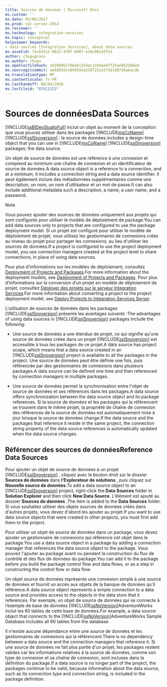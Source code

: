 ```yaml
---
title: Sources de données | Microsoft Docs
ms.custom: ''
ms.date: 03/06/2017
ms.prod: sql-server-2014
ms.reviewer: ''
ms.technology: integration-services
ms.topic: conceptual
helpviewer_keywords:
- data sources [Integration Services], about data sources
ms.assetid: 7ac81612-9822-470f-8d0f-a1dc96142fe3
author: chugugrace
ms.author: chugu
ms.openlocfilehash: a52889627dbe61254ac1359ae97f25ee8521b6e8
ms.sourcegitcommit: ad4d92dce894592a259721a1571b1d8736abacdb
ms.translationtype: MT
ms.contentlocale: fr-FR
ms.lasthandoff: 08/04/2020
ms.locfileid: "87611223"
---
```

# <a name="data-sources"></a><span data-ttu-id="73bc3-102">Sources de données</span><span class="sxs-lookup"><span data-stu-id="73bc3-102">Data Sources</span></span>
  [!INCLUDE[ssBIDevStudioFull](../../includes/ssbidevstudiofull-md.md)] <span data-ttu-id="73bc3-103">inclut un objet au moment de la conception que vous pouvez utiliser dans les packages [!INCLUDE[msCoName](../../includes/msconame-md.md)] [!INCLUDE[ssISnoversion](../../includes/ssisnoversion-md.md)] : la source de données.</span><span class="sxs-lookup"><span data-stu-id="73bc3-103">includes a design-time object that you can use in [!INCLUDE[msCoName](../../includes/msconame-md.md)] [!INCLUDE[ssISnoversion](../../includes/ssisnoversion-md.md)] packages: the data source.</span></span>  
  
 <span data-ttu-id="73bc3-104">Un objet de source de données est une référence à une connexion et comprend au minimum une chaîne de connexion et un identificateur de source de données.</span><span class="sxs-lookup"><span data-stu-id="73bc3-104">A data source object is a reference to a connection, and at a minimum, it includes a connection string and a data source identifier.</span></span> <span data-ttu-id="73bc3-105">Il peut également inclure des métadonnées supplémentaires comme une description, un nom, un nom d'utilisateur et un mot de passe.</span><span class="sxs-lookup"><span data-stu-id="73bc3-105">It can also include additional metadata such a description, a name, a user name, and a password.</span></span>  
  
> [!NOTE]  
>  <span data-ttu-id="73bc3-106">Vous pouvez ajouter des sources de données uniquement aux projets qui sont configurés pour utiliser le modèle de déploiement de package.</span><span class="sxs-lookup"><span data-stu-id="73bc3-106">You can add data sources only to projects that are configured to use the package deployment model.</span></span> <span data-ttu-id="73bc3-107">Si un projet est configuré pour utiliser le modèle de déploiement de projet, vous utilisez les gestionnaires de connexions créés au niveau du projet pour partager les connexions, au lieu d'utiliser les sources de données.</span><span class="sxs-lookup"><span data-stu-id="73bc3-107">If a project is configured to use the project deployment model, you use connection managers created at the project level to share connections, in place of using data sources.</span></span>  
>   
>  <span data-ttu-id="73bc3-108">Pour plus d'informations sur les modèles de déploiement, consultez [Deployment of Projects and Packages](../packages/deploy-integration-services-ssis-projects-and-packages.md).</span><span class="sxs-lookup"><span data-stu-id="73bc3-108">For more information about the deployment models, see [Deployment of Projects and Packages](../packages/deploy-integration-services-ssis-projects-and-packages.md).</span></span> <span data-ttu-id="73bc3-109">Pour plus d’informations sur la conversion d’un projet en modèle de déploiement de projet, consultez [Déployer des projets sur le serveur Integration Services](../deploy-projects-to-integration-services-server.md).</span><span class="sxs-lookup"><span data-stu-id="73bc3-109">For more information about converting a project to the project deployment model, see [Deploy Projects to Integration Services Server](../deploy-projects-to-integration-services-server.md).</span></span>  
  
 <span data-ttu-id="73bc3-110">L'utilisation de sources de données dans les packages [!INCLUDE[ssISnoversion](../../includes/ssisnoversion-md.md)] présente les avantages suivants :</span><span class="sxs-lookup"><span data-stu-id="73bc3-110">The advantages of using data sources in [!INCLUDE[ssISnoversion](../../includes/ssisnoversion-md.md)] packages include the following:</span></span>  
  
-   <span data-ttu-id="73bc3-111">Une source de données a une étendue de projet, ce qui signifie qu’une source de données créée dans un projet [!INCLUDE[ssISnoversion](../../includes/ssisnoversion-md.md)] est accessible à tous les packages de ce projet.</span><span class="sxs-lookup"><span data-stu-id="73bc3-111">A data source has project scope, which means that a data source created in an [!INCLUDE[ssISnoversion](../../includes/ssisnoversion-md.md)] project is available to all the packages in the project.</span></span> <span data-ttu-id="73bc3-112">Une source de données peut être définie une fois, puis référencée par des gestionnaires de connexions dans plusieurs packages.</span><span class="sxs-lookup"><span data-stu-id="73bc3-112">A data source can be defined one time and then referenced by connection managers in multiple packages.</span></span>  
  
-   <span data-ttu-id="73bc3-113">Une source de données permet la synchronisation entre l'objet de source de données et ses références dans les packages.</span><span class="sxs-lookup"><span data-stu-id="73bc3-113">A data source offers synchronization between the data source object and its package references.</span></span> <span data-ttu-id="73bc3-114">Si la source de données et les packages qui la référencent se trouvent dans le même projet, la propriété de chaîne de connexion des références de la source de données est automatiquement mise à jour lorsque la source de données change.</span><span class="sxs-lookup"><span data-stu-id="73bc3-114">If the data source and the packages that reference it reside in the same project, the connection string property of the data source references is automatically updated when the data source changes.</span></span>  
  
## <a name="reference-data-sources"></a><span data-ttu-id="73bc3-115">Référencer des sources de données</span><span class="sxs-lookup"><span data-stu-id="73bc3-115">Reference Data Sources</span></span>  
 <span data-ttu-id="73bc3-116">Pour ajouter un objet de source de données à un projet [!INCLUDE[ssISnoversion](../../includes/ssisnoversion-md.md)] , cliquez avec le bouton droit sur le dossier **Sources de données** dans **l’Explorateur de solutions** , puis cliquez sur **Nouvelle source de données**.</span><span class="sxs-lookup"><span data-stu-id="73bc3-116">To add a data source object to an [!INCLUDE[ssISnoversion](../../includes/ssisnoversion-md.md)] project, right-click the **Data Sources** folder in **Solution Explorer** and then click **New Data Source**.</span></span> <span data-ttu-id="73bc3-117">L’élément est ajouté au dossier **Sources de données** .</span><span class="sxs-lookup"><span data-stu-id="73bc3-117">The item is added to the **Data Sources** folder.</span></span> <span data-ttu-id="73bc3-118">Si vous souhaitez utiliser des objets sources de données créés dans d'autres projets, vous devez d'abord les ajouter au projet.</span><span class="sxs-lookup"><span data-stu-id="73bc3-118">If you want to use data source objects that were created in other projects, you must first add them to the project.</span></span>  
  
 <span data-ttu-id="73bc3-119">Pour utiliser un objet de source de données dans un package, vous devez ajouter un gestionnaire de connexions qui référence cet objet dans le package.</span><span class="sxs-lookup"><span data-stu-id="73bc3-119">You use a data source object in a package by adding a connection manager that references the data source object to the package.</span></span> <span data-ttu-id="73bc3-120">Vous pouvez l'ajouter au package avant ou pendant la construction du flux de contrôle et des flux de données du package.</span><span class="sxs-lookup"><span data-stu-id="73bc3-120">You can add it to the package before you build the package control flow and data flows, or as a step in constructing the control flow or data flow.</span></span>  
  
 <span data-ttu-id="73bc3-121">Un objet source de données représente une connexion simple à une source de données et fournit un accès aux objets de la banque de données qu'il référence.</span><span class="sxs-lookup"><span data-stu-id="73bc3-121">A data source object represents a simple connection to a data source and provides access to the objects in the data store that it references.</span></span> <span data-ttu-id="73bc3-122">Par exemple, un objet de source de données qui se connecte à l’exemple de base de données [!INCLUDE[ssNoVersion](../../includes/ssnoversion-md.md)]AdventureWorks inclut les 60 tables de cette base de données.</span><span class="sxs-lookup"><span data-stu-id="73bc3-122">For example, a data source object that connects to the [!INCLUDE[ssNoVersion](../../includes/ssnoversion-md.md)]AdventureWorks Sample Database includes all 60 tables from the database.</span></span>  
  
 <span data-ttu-id="73bc3-123">Il n'existe aucune dépendance entre une source de données et les gestionnaires de connexions qui la référencent.</span><span class="sxs-lookup"><span data-stu-id="73bc3-123">There is no dependency between a data source and the connection managers that reference it.</span></span> <span data-ttu-id="73bc3-124">Si une source de données ne fait plus partie d'un projet, les packages restent valides car les informations relatives à la source de données, comme son type de connexion et sa chaîne de connexion, sont incluses dans la définition du package.</span><span class="sxs-lookup"><span data-stu-id="73bc3-124">If a data source is no longer part of the project, the packages continue to be valid, because information about the data source, such as its connection type and connection string, is included in the package definition.</span></span>  
  
  
